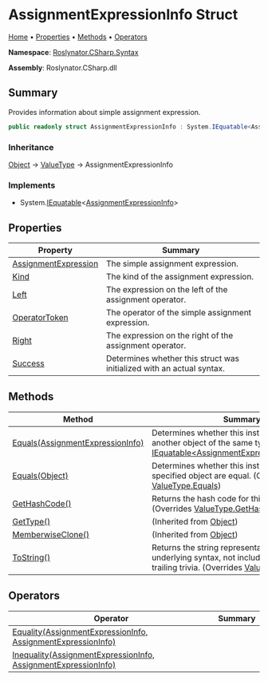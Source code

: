 <a name="_top"></a>

# AssignmentExpressionInfo Struct

[Home](../../../../README.md#_top) &#x2022; [Properties](#properties) &#x2022; [Methods](#methods) &#x2022; [Operators](#operators)

**Namespace**: [Roslynator.CSharp.Syntax](../README.md#_top)

**Assembly**: Roslynator\.CSharp\.dll

## Summary

Provides information about simple assignment expression\.

```csharp
public readonly struct AssignmentExpressionInfo : System.IEquatable<AssignmentExpressionInfo>
```

### Inheritance

[Object](https://docs.microsoft.com/en-us/dotnet/api/system.object) &#x2192; [ValueType](https://docs.microsoft.com/en-us/dotnet/api/system.valuetype) &#x2192; AssignmentExpressionInfo

### Implements

* System\.[IEquatable](https://docs.microsoft.com/en-us/dotnet/api/system.iequatable-1)\<[AssignmentExpressionInfo](#_top)>

## Properties

| Property | Summary |
| -------- | ------- |
| [AssignmentExpression](AssignmentExpression/README.md#_top) | The simple assignment expression\. |
| [Kind](Kind/README.md#_top) | The kind of the assignment expression\. |
| [Left](Left/README.md#_top) | The expression on the left of the assignment operator\. |
| [OperatorToken](OperatorToken/README.md#_top) | The operator of the simple assignment expression\. |
| [Right](Right/README.md#_top) | The expression on the right of the assignment operator\. |
| [Success](Success/README.md#_top) | Determines whether this struct was initialized with an actual syntax\. |

## Methods

| Method | Summary |
| ------ | ------- |
| [Equals(AssignmentExpressionInfo)](Equals/README.md#Roslynator_CSharp_Syntax_AssignmentExpressionInfo_Equals_Roslynator_CSharp_Syntax_AssignmentExpressionInfo_) | Determines whether this instance is equal to another object of the same type\. \(Implements [IEquatable\<AssignmentExpressionInfo>.Equals](https://docs.microsoft.com/en-us/dotnet/api/system.iequatable-1.equals)\) |
| [Equals(Object)](Equals/README.md#Roslynator_CSharp_Syntax_AssignmentExpressionInfo_Equals_System_Object_) | Determines whether this instance and a specified object are equal\. \(Overrides [ValueType.Equals](https://docs.microsoft.com/en-us/dotnet/api/system.valuetype.equals)\) |
| [GetHashCode()](GetHashCode/README.md#_top) | Returns the hash code for this instance\. \(Overrides [ValueType.GetHashCode](https://docs.microsoft.com/en-us/dotnet/api/system.valuetype.gethashcode)\) |
| [GetType()](https://docs.microsoft.com/en-us/dotnet/api/system.object.gettype) |  \(Inherited from [Object](https://docs.microsoft.com/en-us/dotnet/api/system.object)\) |
| [MemberwiseClone()](https://docs.microsoft.com/en-us/dotnet/api/system.object.memberwiseclone) |  \(Inherited from [Object](https://docs.microsoft.com/en-us/dotnet/api/system.object)\) |
| [ToString()](ToString/README.md#_top) | Returns the string representation of the underlying syntax, not including its leading and trailing trivia\. \(Overrides [ValueType.ToString](https://docs.microsoft.com/en-us/dotnet/api/system.valuetype.tostring)\) |

## Operators

| Operator | Summary |
| -------- | ------- |
| [Equality(AssignmentExpressionInfo, AssignmentExpressionInfo)](op_Equality/README.md#_top) | |
| [Inequality(AssignmentExpressionInfo, AssignmentExpressionInfo)](op_Inequality/README.md#_top) | |

